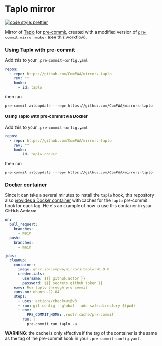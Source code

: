 # Taplo mirror

[![code style: prettier](https://img.shields.io/badge/code_style-prettier-ff69b4.svg?style=flat-square)](https://github.com/prettier/prettier)

Mirror of [Taplo](https://github.com/tamasfe/taplo) for [pre-commit](https://pre-commit.com), created with a modified version of [`pre-commit-mirror-maker`](https://github.com/pre-commit/pre-commit-mirror-maker) (see [this workflow](./.github/workflows/update-tags.yml)).

### Using Taplo with pre-commit

Add this to your `.pre-commit-config.yaml`

```yaml
repos:
  - repo: https://github.com/ComPWA/mirrors-taplo
    rev: ""
    hooks:
      - id: taplo
```

then run

```shell
pre-commit autoupdate --repo https://github.com/ComPWA/mirrors-taplo
```

#### Using Taplo with pre-commit via Docker

Add this to your `.pre-commit-config.yaml`

```yaml
repos:
  - repo: https://github.com/ComPWA/mirrors-taplo
    rev: ""
    hooks:
      - id: taplo-docker
```

then run

```shell
pre-commit autoupdate --repo https://github.com/ComPWA/mirrors-taplo
```

### Docker container

Since it can take a several minutes to install the `taplo` hook, this repository also [provides a Docker container](https://github.com/ComPWA/mirrors-taplo/pkgs/container/mirrors-taplo) with caches for the `taplo` pre-commit hook for each tag. Here's an example of how to use this container in your GitHub Actions:

```yaml
on:
  pull_request:
    branches:
      - main
  push:
    branches:
      - main

jobs:
  cleanup:
    container:
      image: ghcr.io/compwa/mirrors-taplo:v0.8.0
      credentials:
        username: ${{ github.actor }}
        password: ${{ secrets.github_token }}
    name: Run taplo through pre-commit
    runs-on: ubuntu-22.04
    steps:
      - uses: actions/checkout@v3
      - run: git config --global --add safe.directory $(pwd)
      - env:
          PRE_COMMIT_HOME: /root/.cache/pre-commit
        run: |
          pre-commit run taplo -a
```

**WARNING**: the cache is only effective if the tag of the container is the same as the tag of the pre-commit hook in your `.pre-commit-config.yaml`.
